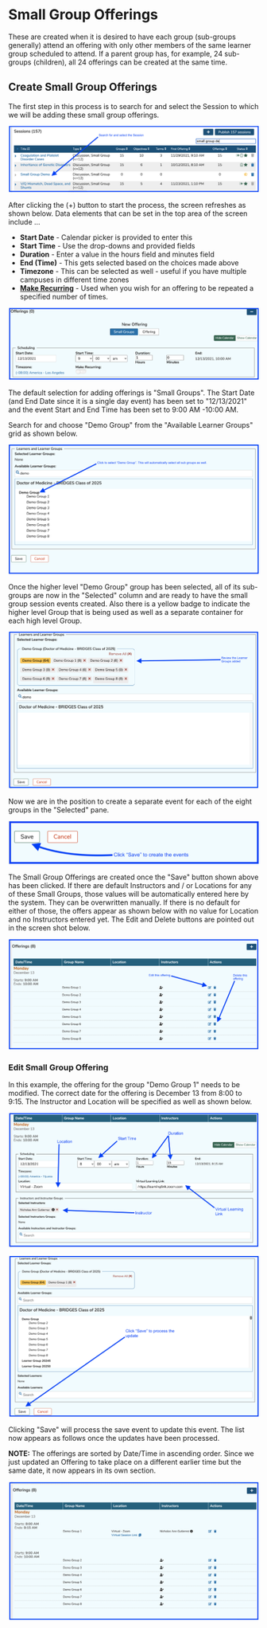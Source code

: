 # Small Group Offerings

These are created when it is desired to have each group (sub-groups generally) attend an offering with only other members of the same learner group scheduled to attend. If a parent group has, for example, 24 sub-groups (children), all 24 offerings can be created at the same time.

## Create Small Group Offerings

The first step in this process is to search for and select the Session to which we will be adding these small group offerings.

![select session](../../images/create_small_group_offerings/select_session.png)

After clicking the (+) button to start the process, the screen refreshes as shown below. Data elements that can be set in the top area of the screen include ...


* **Start Date** - Calendar picker is provided to enter this
* **Start Time** - Use the drop-downs and provided fields
* **Duration** - Enter a value in the hours field and minutes field
* **End (Time)** - This gets selected based on the choices made above
* **Timezone** - This can be selected as well - useful if you have multiple campuses in different time zones
* **[Make Recurring](https://iliosproject.gitbook.io/ilios-user-guide/courses-and-sessions/offerings/recurring-event)** - Used when you wish for an offering to be repeated a specified number of times.

![Offering Editor - top part](../../images/create_small_group_offerings/offering_editor_top.png)

The default selection for adding offerings is "Small Groups". The Start Date (and End Date since it is a single day event) has been set to "12/13/2021" and the event Start and End Time has been set to 9:00 AM -10:00 AM.

Search for and choose "Demo Group" from the "Available Learner Groups" grid as shown below.

![Select the parent group](../../images/create_small_group_offerings/select_parent_group.png)

Once the higher level "Demo Group" group has been selected, all of its sub-groups are now in the "Selected" column and are ready to have the small group session events created. Also there is a yellow badge to indicate the higher level Group that is being used as well as a separate container for each high level Group.

![Learner Groups added](../../images/create_small_group_offerings/learner_groups_added.png)

Now we are in the position to create a separate event for each of the eight groups in the "Selected" pane.

![Save - create the events](../../images/create_small_group_offerings/save_to_create_events.png)

The Small Group Offerings are created once the "Save" button shown above has been clicked. If there are default Instructors and / or Locations for any of these Small Groups, those values will be automatically entered here by the system. They can be overwritten manually. If there is no default for either of those, the offers appear as shown below with no value for Location and no Instructors entered yet. The Edit and Delete buttons are pointed out in the screen shot below.

![List of Offerings recently created](../../images/create_small_group_offerings/offering_list.png)

### Edit Small Group Offering

In this example, the offering for the group "Demo Group 1" needs to be modified. The correct date for the offering is December 13 from 8:00 to 9:15. The Instructor and Location will be specified as well as shown below.

![Upper part of screen](../../images/create_small_group_offerings/offering_screen_upper.png )

![Save to update](../../images/create_small_group_offerings/save_to_update.png)

Clicking "Save" will process the save event to update this event. The list now appears as follows once the updates have been processed.

**NOTE:** The offerings are sorted by Date/Time in ascending order. Since we just updated an Offering to take place on a different earlier time but the same date, it now appears in its own section.

![Offering list updated](../../images/create_small_group_offerings/offering_list_updated.png)
